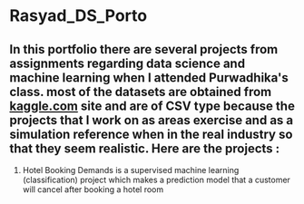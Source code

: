 # Rasyad_DS_Porto

In this portfolio there are several projects from assignments regarding data science and machine learning when I attended Purwadhika's class. most of the datasets are obtained from [kaggle.com](https://www.kaggle.com/) site and are of CSV type because the projects that I work on as areas exercise and as a simulation reference when in the real industry so that they seem realistic. Here are the projects :
---

1.  Hotel Booking Demands
is a supervised machine learning (classification) project which makes a prediction model that a customer will cancel after booking a hotel room
